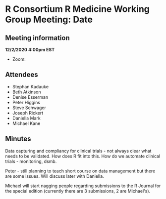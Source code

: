 # R Consortium R Medicine Working Group Meeting: Date

## Meeting information

**12/2/2020 4:00pm EST**

* Zoom:

## Attendees

* Stephan Kadauke
* Beth Atkinson
* Denise Esserman
* Peter Higgins
* Steve Schwager
* Joseph Rickert
* Daniella Mark
* Michael Kane


## Minutes

Data capturing and compliancy for clinical trials - not always clear what needs to be validated.  How does R fit into this. How do we automate clinical trials - monitoring, dsmb. 

Peter - still planning to teach short course on data management but there are some issues.  Will discuss later with Daniella.

Michael will start nagging people regarding submissions to the R Journal for the special edition (currently there are 3 submissions, 2 are Michael's).


